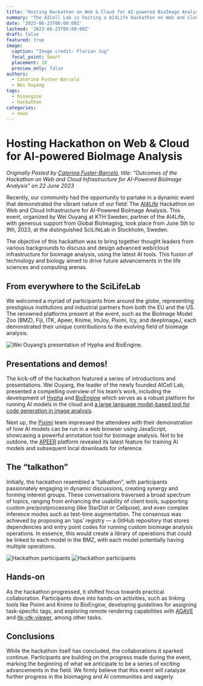 ```yaml
---
title: "Hosting Hackathon on Web & Cloud for AI-powered BioImage Analysis"
summary: "The AICell Lab is hosting a AI4Life Hackathon on Web and Cloud Infrastructure for AI-Powered BioImage Analysis took place at SciLifeLab from June 5th to 9th, 2023, showcasing the vibrant nature of our field."
date: '2023-06-23T00:00:00Z'
lastmod: '2023-06-23T00:00:00Z'
draft: false
featured: true
image:
  caption: "Image credit: Florian Jug"
  focal_point: Smart
  placement: 10
  preview_only: false
authors:
  - Caterina Fuster-Barceló
  - Wei Ouyang
tags:
  - bioengine
  - hackathon
categories:
  - news
---
```

# Hosting Hackathon on Web & Cloud for AI-powered BioImage Analysis

*Originally Posted by [Caterina Fuster-Barceló](https://focalplane.biologists.com/author/cfusterbarcelo/), title: "Outcomes of the Hackathon on Web and Cloud Infrastructure for AI-Powered BioImage Analysis" on 22 June 2023*

Recently, our community had the opportunity to partake in a dynamic event that demonstrated the vibrant nature of our field: The [AI4Life](https://ai4life.eurobioimaging.eu/) Hackathon on Web and Cloud Infrastructure for AI-Powered BioImage Analysis. This event, organized by Wei Ouyang at KTH Sweden, partner of the AI4Life, with generous support from Global BioImaging, took place from June 5th to 9th, 2023, at the distinguished SciLifeLab in Stockholm, Sweden.

The objective of this hackathon was to bring together thought leaders from various backgrounds to discuss and design advanced web/cloud infrastructure for bioimage analysis, using the latest AI tools. This fusion of technology and biology aimed to drive future advancements in the life sciences and computing arenas.

## From everywhere to the SciLifeLab

We welcomed a myriad of participants from around the globe, representing prestigious institutions and industrial partners from both the EU and the US. The renowned platforms present at the event, such as the BioImage Model Zoo (BMZ), Fiji, ITK, Apeer, Knime, ImJoy, Piximi, Icy, and deepImageJ, each demonstrated their unique contributions to the evolving field of bioimage analysis.

![Wei Ouyang’s presentation of Hypha and BioEngine.](https://focalplane.biologists.com/2023/06/22/outcomes-of-the-hackathon-on-web-and-cloud-infrastructure-for-ai-powered-bioimage-analysis/whatsapp-image-2023-06-20-at-17-15-31-1/)

## Presentations and demos!

The kick-off of the hackathon featured a series of introductions and presentations. Wei Ouyang, the leader of the newly founded AICell Lab, presented a compelling overview of his team’s work, including the development of [Hypha](https://github.com/amun-ai/hypha) and [BioEngine](https://aicell.io/project/bioengine) which serves as a robust platform for running AI models in the cloud and [a large language model-based tool for code generation in image analysis](https://forum.image.sc/t/ai-assisted-bioimage-analysis-with-openai-codex/62045).

Next up, the [Piximi](https://www.piximi.app/) team impressed the attendees with their demonstration of how AI models can be run in a web browser using JavaScript, showcasing a powerful annotation tool for bioimage analysis. Not to be outdone, the [APEER](https://www.apeer.com/app) platform revealed its latest feature for training AI models and subsequent local downloads for inference.

## The “talkathon”

Initially, the hackathon resembled a “talkathon”, with participants passionately engaging in dynamic discussions, creating synergy and forming interest groups. These conversations traversed a broad spectrum of topics, ranging from enhancing the usability of client tools, supporting custom pre/postprocessing (like StarDist or Cellpose), and even complex inference modes such as test-time augmentation. The consensus was achieved by proposing an ‘ops’ registry — a GitHub repository that stores dependencies and entry point codes for running custom bioimage analysis operations. In essence, this would create a library of operations that could be linked to each model in the BMZ, with each model potentially having multiple operations.

![Hackathon participants](https://focalplane.biologists.com/2023/06/22/outcomes-of-the-hackathon-on-web-and-cloud-infrastructure-for-ai-powered-bioimage-analysis/ima_607550a/)
![Hackathon participants](https://focalplane.biologists.com/2023/06/22/outcomes-of-the-hackathon-on-web-and-cloud-infrastructure-for-ai-powered-bioimage-analysis/ima_17456e2-1/)

## Hands-on

As the hackathon progressed, it shifted focus towards practical collaboration. Participants dove into hands-on activities, such as linking tools like Piximi and Knime to BioEngine, developing guidelines for assigning task-specific tags, and exploring remote rendering capabilities with [AGAVE](https://www.allencell.org/pathtrace-rendering.html) and [itk-vtk-viewer](https://kitware.github.io/itk-vtk-viewer/docs/), among other tasks.

## Conclusions

While the hackathon itself has concluded, the collaborations it sparked continue. Participants are building on the progress made during the event, marking the beginning of what we anticipate to be a series of exciting advancements in the field. We firmly believe that this event will catalyze further progress in the bioimaging and AI communities and eagerly